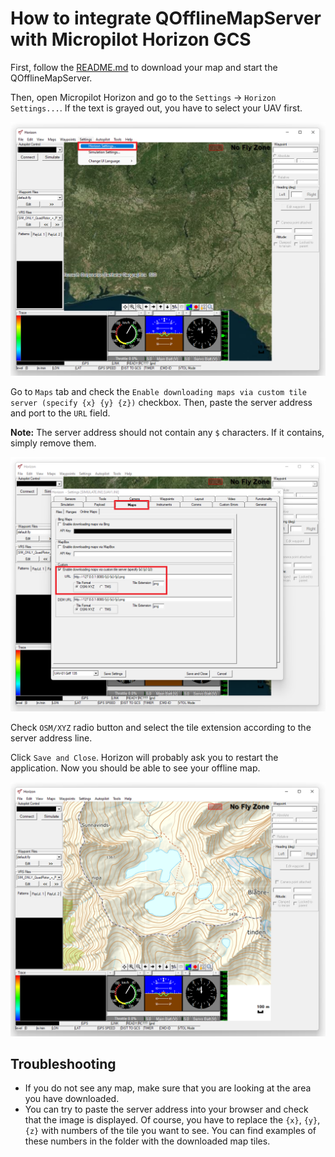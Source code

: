 # How to integrate QOfflineMapServer with Micropilot Horizon GCS

First, follow the [README.md](../README.md) to download your map and start the QOfflineMapServer.

Then, open Micropilot Horizon and go to the `Settings` -> `Horizon Settings...`. If the text is grayed out, you have to select your UAV first.

![Horizon1](/docs/horizon1.png)

Go to `Maps` tab and check the `Enable downloading maps via custom tile server (specify {x} {y} {z})` checkbox. Then, paste the server address and port to the `URL` field.

**Note:** The server address should not contain any `$` characters. If it contains, simply remove them.

![Horizon2](/docs/horizon2.png)

Check `OSM/XYZ` radio button and select the tile extension according to the server address line.

Click `Save and Close`. Horizon will probably ask you to restart the application. Now you should be able to see your offline map.

![Horizon3](/docs/horizon3.png)


## Troubleshooting

- If you do not see any map, make sure that you are looking at the area you have downloaded.
- You can try to paste the server address into your browser and check that the image is displayed. Of course, you have to replace the `{x}`, `{y}`, `{z}` with numbers of the tile you want to see. You can find examples of these numbers in the folder with the downloaded map tiles.
